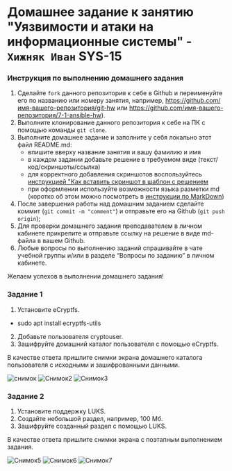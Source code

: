 # Домашнее задание к занятию "Уязвимости и атаки на информационные системы" - `Хижняк Иван` SYS-15


### Инструкция по выполнению домашнего задания

   1. Сделайте `fork` данного репозитория к себе в Github и переименуйте его по названию или номеру занятия, например, https://github.com/имя-вашего-репозитория/git-hw или  https://github.com/имя-вашего-репозитория/7-1-ansible-hw).
   2. Выполните клонирование данного репозитория к себе на ПК с помощью команды `git clone`.
   3. Выполните домашнее задание и заполните у себя локально этот файл README.md:
      - впишите вверху название занятия и вашу фамилию и имя
      - в каждом задании добавьте решение в требуемом виде (текст/код/скриншоты/ссылка)
      - для корректного добавления скриншотов воспользуйтесь [инструкцией "Как вставить скриншот в шаблон с решением](https://github.com/netology-code/sys-pattern-homework/blob/main/screen-instruction.md)
      - при оформлении используйте возможности языка разметки md (коротко об этом можно посмотреть в [инструкции  по MarkDown](https://github.com/netology-code/sys-pattern-homework/blob/main/md-instruction.md))
   4. После завершения работы над домашним заданием сделайте коммит (`git commit -m "comment"`) и отправьте его на Github (`git push origin`);
   5. Для проверки домашнего задания преподавателем в личном кабинете прикрепите и отправьте ссылку на решение в виде md-файла в вашем Github.
   6. Любые вопросы по выполнению заданий спрашивайте в чате учебной группы и/или в разделе “Вопросы по заданию” в личном кабинете.
   
Желаем успехов в выполнении домашнего задания!

### Задание 1
1. Установите eCryptfs.
 - sudo apt install ecryptfs-utils

2. Добавьте пользователя cryptouser.
3. Зашифруйте домашний каталог пользователя с помощью eCryptfs.

В качестве ответа пришлите снимки экрана домашнего каталога пользователя с исходными и зашифрованными данными.

![снимок](https://github.com/N1R3/dz_netology/assets/119298019/797628a4-a917-44d7-ba1b-1a48443cd258)
![Снимок2](https://github.com/N1R3/dz_netology/assets/119298019/36df319a-c7ec-487b-a126-387ebc20f7fd)
![Снимок3](https://github.com/N1R3/dz_netology/assets/119298019/a1c626c6-4eea-4aed-a57f-68ec01e8687b)


### Задание 2
1. Установите поддержку LUKS.
2. Создайте небольшой раздел, например, 100 Мб.
3. Зашифруйте созданный раздел с помощью LUKS.

В качестве ответа пришлите снимки экрана с поэтапным выполнением задания.

![Снимок5](https://github.com/N1R3/dz_netology/assets/119298019/8e84f69c-044e-4e2f-a3f4-78daaf4a3a02)
![Снимок6](https://github.com/N1R3/dz_netology/assets/119298019/1061f9d4-c325-4654-aa58-35f8a9826fbc)
![Снимок7](https://github.com/N1R3/dz_netology/assets/119298019/bb0f2118-1f46-40a7-8c6f-2c72e5e5bb22)
